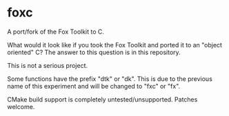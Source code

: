 # foxc
A port/fork of the Fox Toolkit to C.

What would it look like if you took the Fox Toolkit and ported it to an
"object oriented" C? The answer to this question is in this repository.

This is not a serious project.

Some functions have the prefix "dtk" or "dk". This is due to the previous
name of this experiment and will be changed to "fxc" or "fx".

CMake build support is completely untested/unsupported. Patches welcome.
